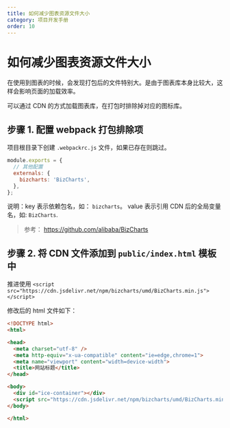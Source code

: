 ```yaml
---
title: 如何减少图表资源文件大小
category: 项目开发手册
order: 10
---
```


# 如何减少图表资源文件大小

在使用到图表的时候，会发现打包后的文件特别大。是由于图表库本身比较大，这样会影响页面的加载效率。

可以通过 CDN 的方式加载图表库，在打包时排除掉对应的图标库。

## 步骤 1. 配置 webpack 打包排除项

项目根目录下创建 `.webpackrc.js` 文件，如果已存在则跳过。

```js
module.exports = {
  // 其他配置
  externals: {
    bizcharts: 'BizCharts',
  },
};
```

说明：key 表示依赖包名，如： `bizcharts`。 value 表示引用 CDN 后的全局变量名，如: `BizCharts`.

> 参考： https://github.com/alibaba/BizCharts

## 步骤 2. 将 CDN 文件添加到 `public/index.html` 模板中

推进使用 `<script src="https://cdn.jsdelivr.net/npm/bizcharts/umd/BizCharts.min.js"></script>`

修改后的 html 文件如下：

```html
<!DOCTYPE html>
<html>

<head>
  <meta charset="utf-8" />
  <meta http-equiv="x-ua-compatible" content="ie=edge,chrome=1">
  <meta name="viewport" content="width=device-width">
  <title>网站标题</title>
</head>

<body>
  <div id="ice-container"></div>
  <script src="https://cdn.jsdelivr.net/npm/bizcharts/umd/BizCharts.min.js"></script>
</body>

</html>
```
